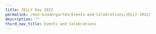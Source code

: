 ```yaml
---
title: JELLY Day 2022
permalink: /moe-kindergarten/Events-and-Celebrations/JELLY-2022/
description: ""
third_nav_title: Events and Celebrations
---
```






